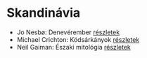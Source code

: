 # Skandinávia

- Jo Nesbø: Denevérember [részletek](_details/%7Bopf.creator%7D.md#id_581)
- Michael Crichton: Ködsárkányok [részletek](_details/%7Bopf.creator%7D.md#id_755)
- Neil Gaiman: Északi mitológia [részletek](_details/%7Bopf.creator%7D.md#id_1435)